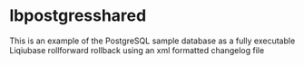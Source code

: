 # lbpostgresshared

This is an example of the PostgreSQL sample database as a fully executable Liqiubase rollforward rollback using an xml formatted changelog file
